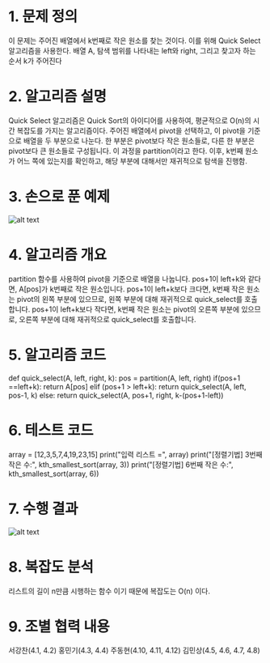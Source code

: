# 1. 문제 정의
이 문제는 주어진 배열에서 k번째로 작은 원소를 찾는 것이다. 이를 위해 Quick Select 알고리즘을 사용한다. 배열 A, 탐색 범위를 나타내는 left와 right, 그리고 찾고자 하는 순서 k가 주어진다

# 2. 알고리즘 설명
Quick Select 알고리즘은 Quick Sort의 아이디어를 사용하여, 평균적으로 O(n)의 시간 복잡도를 가지는 알고리즘이다. 
주어진 배열에서 pivot을 선택하고, 이 pivot을 기준으로 배열을 두 부분으로 나눈다. 
한 부분은 pivot보다 작은 원소들로, 다른 한 부분은 pivot보다 큰 원소들로 구성됩니다. 이 과정을 partition이라고 한다. 
이후, k번째 원소가 어느 쪽에 있는지를 확인하고, 해당 부분에 대해서만 재귀적으로 탐색을 진행함.

# 3. 손으로 푼 예제
![alt text](image-2.png)
# 4. 알고리즘 개요
partition 함수를 사용하여 pivot을 기준으로 배열을 나눕니다.
pos+1이 left+k와 같다면, A[pos]가 k번째로 작은 원소입니다.
pos+1이 left+k보다 크다면, k번째 작은 원소는 pivot의 왼쪽 부분에 있으므로, 왼쪽 부분에 대해 재귀적으로 quick_select를 호출합니다.
pos+1이 left+k보다 작다면, k번째 작은 원소는 pivot의 오른쪽 부분에 있으므로, 오른쪽 부분에 대해 재귀적으로 quick_select를 호출합니다.

# 5. 알고리즘 코드
def quick_select(A, left, right, k):
    pos = partition(A, left, right)
    if(pos+1 ==left+k):
        return A[pos]
    elif (pos+1 > left+k):
        return quick_select(A, left, pos-1, k)
    else:
        return quick_select(A, pos+1, right, k-(pos+1-left))
# 6. 테스트 코드
array = [12,3,5,7,4,19,23,15]
print("입력 리스트 =", array)
print("[정렬기법] 3번째 작은 수:", kth_smallest_sort(array, 3))
print("[정렬기법] 6번째 작은 수:", kth_smallest_sort(array, 6))
# 7. 수행 결과
![alt text](image-3.png)
# 8. 복잡도 분석
리스트의 길이 n만큼 시행하는 함수 이기 때문에 복잡도는 O(n) 이다.

# 9. 조별 협력 내용
서강찬(4.1, 4.2) 홍민기(4.3, 4.4) 주동현(4.10, 4.11, 4.12) 김민상(4.5, 4.6, 4.7, 4.8)